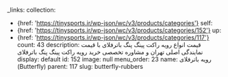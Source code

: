 _links:
  collection:
  - {href: 'https://tinysports.ir/wp-json/wc/v3/products/categories'}
  self:
  - {href: 'https://tinysports.ir/wp-json/wc/v3/products/categories/152'}
  up:
  - {href: 'https://tinysports.ir/wp-json/wc/v3/products/categories/117'}
count: 43
description: قیمت انواع رویه راکت پینگ پنگ باترفلای
  با قیمت نمایندگی اصلی تهران و مشاوره تخصصی خرید
  رویه راکت پینگ پنگ باترفلای
display: default
id: 152
image: null
menu_order: 23
name: رویه باترفلای (Butterfly)
parent: 117
slug: butterfly-rubbers
